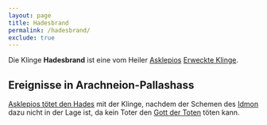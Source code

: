 ```yaml
---
layout: page
title: Hadesbrand
permalink: /hadesbrand/
exclude: true
---
```


Die Klinge **Hadesbrand** ist eine vom Heiler [Asklepios](/asklepios/) [Erweckte Klinge](/erweckte-klinge/).

## Ereignisse in Arachneion-Pallashass

[Asklepios tötet den Hades](/ermordung-des-hades/) mit der Klinge, nachdem der Schemen des [Idmon](/idmon/) dazu nicht in der Lage ist, da kein Toter den [Gott der Toten](/hades/) töten kann. 
